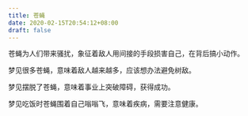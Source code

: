 ```yaml
---
title: 苍蝇
date: 2020-02-15T20:54:12+08:00
draft: false
---
```


苍蝇为人们带来骚扰，象征着敌人用间接的手段损害自己，在背后搞小动作。

梦见很多苍蝇，意味着敌人越来越多，应该想办法避免树敌。

梦见摆脱了苍蝇，意味着事业上突破障碍，获得成功。

梦见吃饭时苍蝇围着自己嗡嗡飞，意味着疾病，需要注意健康。
